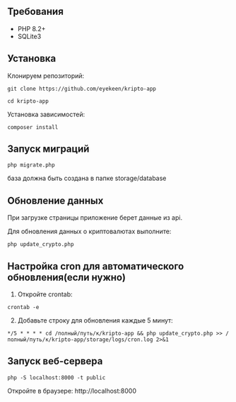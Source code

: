 ## Требования

- PHP 8.2+
- SQLite3

## Установка
Клонируем репозиторий:
```
git clone https://github.com/eyekeen/kripto-app

cd kripto-app
```

Установка зависимостей:
```
composer install
```

## Запуск миграций
```
php migrate.php
```

база должна быть создана в папке storage/database

## Обновление данных
При загрузке страницы приложение берет данные из api.

Для обновления данных о криптовалютах выполните:
```
php update_crypto.php
```

## Настройка cron для автоматического обновления(если нужно)
1. Откройте crontab:
```
crontab -e
```

2. Добавьте строку для обновления каждые 5 минут:
```
*/5 * * * * cd /полный/путь/к/kripto-app && php update_crypto.php >> /полный/путь/к/kripto-app/storage/logs/cron.log 2>&1
```

## Запуск веб-сервера
```
php -S localhost:8000 -t public
```

Откройте в браузере: http://localhost:8000
